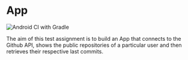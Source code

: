 # App

![Android CI with Gradle](https://github.com/tomkoptel/github-commmits-task/workflows/Android%20CI%20with%20Gradle/badge.svg)

The aim of this test assignment is to build an App that connects to the Github API, shows the public repositories of a particular user and then retrieves their respective last commits.
